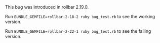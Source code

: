 This bug was introduced in rollbar 2.19.0.

Run `BUNDLE_GEMFILE=rollbar-2-18-2 ruby bug_test.rb` to see the working version.

Run `BUNDLE_GEMFILE=rollbar-2-22-1 ruby bug_test.rb` to see the failing version.

